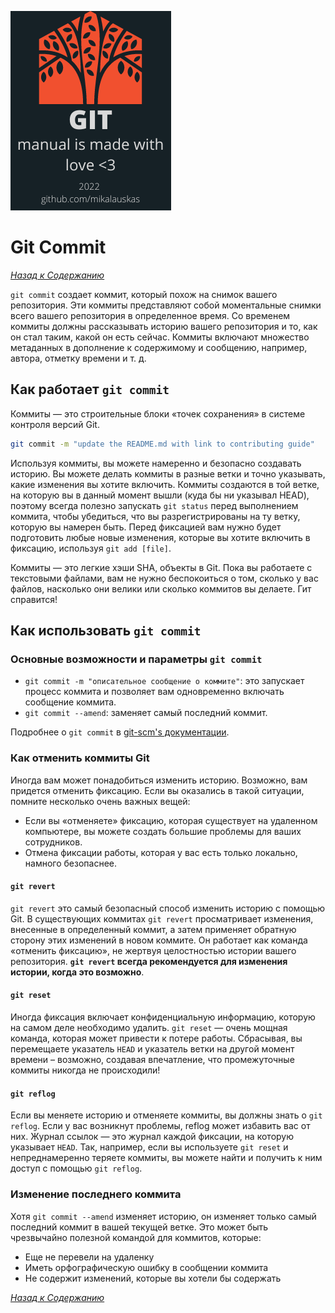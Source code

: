 <!-- STATIC HEADER -->
[![logo](resources/logo.png)](../README.md)

<!-- STATIC HEADER -->
# Git Commit
*[Назад к Содержанию](../README.md#инструкция-по-работе-с-git)*

`git commit` создает коммит, который похож на снимок вашего репозитория. Эти коммиты представляют собой моментальные снимки всего вашего репозитория в определенное время. Со временем коммиты должны рассказывать историю вашего репозитория и то, как он стал таким, какой он есть сейчас. Коммиты включают множество метаданных в дополнение к содержимому и сообщению, например, автора, отметку времени и т. д.

## Как работает `git commit`

Коммиты — это строительные блоки «точек сохранения» в системе контроля версий Git.

```sh
git commit -m "update the README.md with link to contributing guide"
```
Используя коммиты, вы можете намеренно и безопасно создавать историю. Вы можете делать коммиты в разные ветки и точно указывать, какие изменения вы хотите включить. Коммиты создаются в той ветке, на которую вы в данный момент вышли (куда бы ни указывал HEAD), поэтому всегда полезно запускать `git status` перед выполнением коммита, чтобы убедиться, что вы разрегистрированы на ту ветку, которую вы намерен быть. Перед фиксацией вам нужно будет подготовить любые новые изменения, которые вы хотите включить в фиксацию, используя `git add [file]`.

Коммиты — это легкие хэши SHA, объекты в Git. Пока вы работаете с текстовыми файлами, вам не нужно беспокоиться о том, сколько у вас файлов, насколько они велики или сколько коммитов вы делаете. Гит справится!

## Как использовать `git commit`

### Основные возможности и параметры `git commit`

- `git commit -m "описательное сообщение о коммите"`: это запускает процесс коммита и позволяет вам одновременно включать сообщение коммита.
- `git commit --amend`: заменяет самый последний коммит.

Подробнее о `git commit` в [git-scm's документации](https://git-scm.com/docs/git-commit).

### Как отменить коммиты Git

Иногда вам может понадобиться изменить историю. Возможно, вам придется отменить фиксацию. Если вы оказались в такой ситуации, помните несколько очень важных вещей:

- Если вы «отменяете» фиксацию, которая существует на удаленном компьютере, вы можете создать большие проблемы для ваших сотрудников.
- Отмена фиксации работы, которая у вас есть только локально, намного безопаснее.

#### `git revert`

`git revert` это самый безопасный способ изменить историю с помощью Git. В существующих коммитах `git revert` просматривает изменения, внесенные в определенный коммит, а затем применяет обратную сторону этих изменений в новом коммите. Он работает как команда «отменить фиксацию», не жертвуя целостностью истории вашего репозитория. **`git revert` всегда рекомендуется для изменения истории, когда это возможно**.

#### `git reset`


Иногда фиксация включает конфиденциальную информацию, которую на самом деле необходимо удалить. `git reset` — очень мощная команда, которая может привести к потере работы. Сбрасывая, вы перемещаете указатель `HEAD` и указатель ветки на другой момент времени – возможно, создавая впечатление, что промежуточные коммиты никогда не происходили! 

#### `git reflog`

Если вы меняете историю и отменяете коммиты, вы должны знать о `git reflog`. Если у вас возникнут проблемы, reflog может избавить вас от них. Журнал ссылок — это журнал каждой фиксации, на которую указывает `HEAD`. Так, например, если вы используете `git reset` и непреднамеренно теряете коммиты, вы можете найти и получить к ним доступ с помощью `git reflog`.

### Изменение последнего коммита

Хотя `git commit --amend` изменяет историю, он изменяет только самый последний коммит в вашей текущей ветке. Это может быть чрезвычайно полезной командой для коммитов, которые:

- Еще не перевели на удаленку
- Иметь орфографическую ошибку в сообщении коммита
- Не содержит изменений, которые вы хотели бы содержать

*[Назад к Содержанию](../README.md#инструкция-по-работе-с-git)*